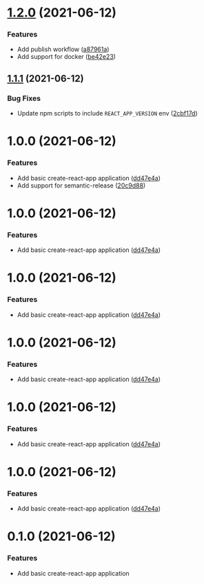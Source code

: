 # [1.2.0](https://github.com/themoneyapp/test-web/compare/v1.1.1...v1.2.0) (2021-06-12)


### Features

* Add publish workflow ([a87961a](https://github.com/themoneyapp/test-web/commit/a87961a8c0f41bafeff5f489622d072672293516))
* Add support for docker ([be42e23](https://github.com/themoneyapp/test-web/commit/be42e237451ed63703dcde9ef31ed515159b05b2))

## [1.1.1](https://github.com/themoneyapp/test-web/compare/v1.1.0...v1.1.1) (2021-06-12)


### Bug Fixes

* Update npm scripts to include `REACT_APP_VERSION` env ([2cbf17d](https://github.com/themoneyapp/test-web/commit/2cbf17d5e74b3124d912787f4996fc6d11a33668))

# 1.0.0 (2021-06-12)


### Features

* Add basic create-react-app application ([dd47e4a](https://github.com/themoneyapp/test-web/commit/dd47e4adec657d15fef8a7a1ac74a160397b931a))
* Add support for semantic-release ([20c9d88](https://github.com/themoneyapp/test-web/commit/20c9d88bfad3ea7b96c3ab4a63ce7be72b28b5ac))

# 1.0.0 (2021-06-12)


### Features

* Add basic create-react-app application ([dd47e4a](https://github.com/themoneyapp/test-web/commit/dd47e4adec657d15fef8a7a1ac74a160397b931a))

# 1.0.0 (2021-06-12)


### Features

* Add basic create-react-app application ([dd47e4a](https://github.com/themoneyapp/test-web/commit/dd47e4adec657d15fef8a7a1ac74a160397b931a))

# 1.0.0 (2021-06-12)


### Features

* Add basic create-react-app application ([dd47e4a](https://github.com/themoneyapp/test-web/commit/dd47e4adec657d15fef8a7a1ac74a160397b931a))

# 1.0.0 (2021-06-12)


### Features

* Add basic create-react-app application ([dd47e4a](https://github.com/themoneyapp/test-web/commit/dd47e4adec657d15fef8a7a1ac74a160397b931a))

# 1.0.0 (2021-06-12)


### Features

* Add basic create-react-app application ([dd47e4a](https://github.com/themoneyapp/test-web/commit/dd47e4adec657d15fef8a7a1ac74a160397b931a))

# 0.1.0 (2021-06-12)


### Features

* Add basic create-react-app application

